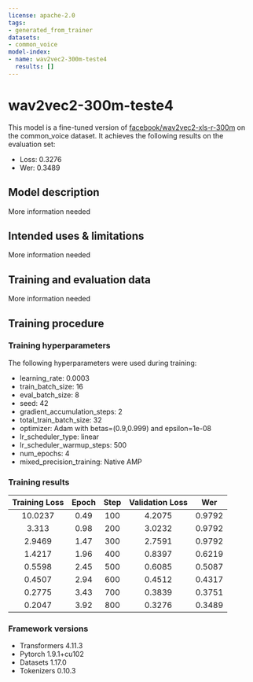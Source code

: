 ```yaml
---
license: apache-2.0
tags:
- generated_from_trainer
datasets:
- common_voice
model-index:
- name: wav2vec2-300m-teste4
  results: []
---
```


<!-- This model card has been generated automatically according to the information the Trainer had access to. You
should probably proofread and complete it, then remove this comment. -->

# wav2vec2-300m-teste4

This model is a fine-tuned version of [facebook/wav2vec2-xls-r-300m](https://huggingface.co/facebook/wav2vec2-xls-r-300m) on the common_voice dataset.
It achieves the following results on the evaluation set:
- Loss: 0.3276
- Wer: 0.3489

## Model description

More information needed

## Intended uses & limitations

More information needed

## Training and evaluation data

More information needed

## Training procedure

### Training hyperparameters

The following hyperparameters were used during training:
- learning_rate: 0.0003
- train_batch_size: 16
- eval_batch_size: 8
- seed: 42
- gradient_accumulation_steps: 2
- total_train_batch_size: 32
- optimizer: Adam with betas=(0.9,0.999) and epsilon=1e-08
- lr_scheduler_type: linear
- lr_scheduler_warmup_steps: 500
- num_epochs: 4
- mixed_precision_training: Native AMP

### Training results

| Training Loss | Epoch | Step | Validation Loss | Wer    |
|:-------------:|:-----:|:----:|:---------------:|:------:|
| 10.0237       | 0.49  | 100  | 4.2075          | 0.9792 |
| 3.313         | 0.98  | 200  | 3.0232          | 0.9792 |
| 2.9469        | 1.47  | 300  | 2.7591          | 0.9792 |
| 1.4217        | 1.96  | 400  | 0.8397          | 0.6219 |
| 0.5598        | 2.45  | 500  | 0.6085          | 0.5087 |
| 0.4507        | 2.94  | 600  | 0.4512          | 0.4317 |
| 0.2775        | 3.43  | 700  | 0.3839          | 0.3751 |
| 0.2047        | 3.92  | 800  | 0.3276          | 0.3489 |


### Framework versions

- Transformers 4.11.3
- Pytorch 1.9.1+cu102
- Datasets 1.17.0
- Tokenizers 0.10.3
